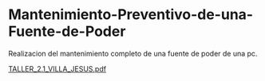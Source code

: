 # Mantenimiento-Preventivo-de-una-Fuente-de-Poder
Realizacion del mantenimiento completo de una fuente de poder de una pc.

[TALLER_2.1_VILLA_JESUS.pdf](https://github.com/JesusVilla97/Mantenimiento-Preventivo-de-una-Fuente-de-Poder/files/11793256/TALLER_2.1_VILLA_JESUS.pdf)
